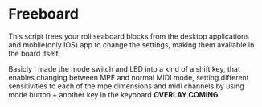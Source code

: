 # Freeboard

This script frees your roli seaboard blocks from the desktop applications and mobile(only IOS) app to change the settings, making them available in the board itself.

Basicly I made the mode switch and LED into a kind of a shift key, that enables changing between MPE and normal MIDI mode, setting different sensitivities to each of the mpe dimensions and midi channels by using mode button + another key in the keyboard **OVERLAY COMING**
